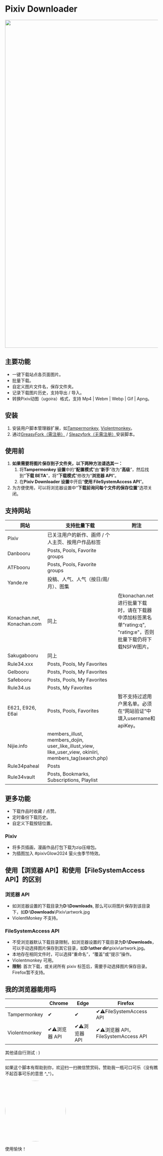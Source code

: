 # Pixiv Downloader

<img width='1080' src = 'https://p.sda1.dev/19/c6a3e925e3d274972c1b20c7831762cc/output-90.webp' />

## 主要功能

- 一键下载站点各页面图片。
- 批量下载。
- 自定义图片文件名，保存文件夹。
- 记录下载图片历史，支持导出 / 导入。
- 转换Pixiv动图（ugoira）格式，支持 Mp4 | Webm | Webp | Gif | Apng。

## 安装

1. 安装用户脚本管理器扩展，如[Tampermonkey](https://tampermonkey.net/), [Violentmonkey](https://violentmonkey.github.io/)。
2. 通过[GreasyFork（需注册）](https://greasyfork.org/zh-CN/scripts/432150-pixiv-downloader) / [Sleazyfork（无需注册）](https://sleazyfork.org/zh-CN/scripts/432150-pixiv-downloader)安装脚本。

## 使用前

1. **如果需要将图片保存到子文件夹，以下两种方法请选其一：**
   1. 将**Tampermonkey 设置**中的“**配置模式**”由“**新手**”改为“**高级**”，然后找到“**下载 BETA**”，将“**下载模式**”修改为“**浏览器 API**”。
   2. 在**Pixiv Downloader 设置**中开启“**使用 FileSystemAccess API**”。
2. 为方便使用，可以将浏览器设置中“**下载前询问每个文件的保存位置**”选项关闭。

## 支持网站

| 网站                       | 支持批量下载                                                                                            | 附注                                                                                                           |
| -------------------------- | ------------------------------------------------------------------------------------------------------- | -------------------------------------------------------------------------------------------------------------- |
| Pixiv                      | 已关注用户的新作、画师 / 个人主页、按用户作品标签                                                       |                                                                                                                |
| Danbooru                   | Posts, Pools, Favorite groups                                                                           |                                                                                                                |
| ATFbooru                   | Posts, Pools, Favorite groups                                                                           |                                                                                                                |
| Yande.re                   | 投稿、人气、人气（按日/周/月）、图集                                                                    |                                                                                                                |
| Konachan.net, Konachan.com | 同上                                                                                                    | 在konachan.net进行批量下载时，请在下载器中添加标签黑名单"rating:q", "rating:e"，否则批量下载仍将下载NSFW图片。 |
| Sakugabooru                | 同上                                                                                                    |                                                                                                                |
| Rule34.xxx                 | Posts, Pools, My Favorites                                                                              |                                                                                                                |
| Gelbooru                   | Posts, Pools, My Favorites                                                                              |                                                                                                                |
| Safebooru                  | Posts, Pools, My Favorites                                                                              |                                                                                                                |
| Rule34.us                  | Posts, My Favorites                                                                                     |                                                                                                                |
| E621, E926, E6ai           | Posts, Pools, Favorites                                                                                 | 暂不支持过滤用户黑名单。必须在“网站验证”中填入username和apiKey。                                               |
| Nijie.info                 | members_illust, members_dojin, user_like_illust_view, like_user_view, okiniiri, members_tag(search.php) |                                                                                                                |
| Rule34paheal               | Posts                                                                                                   |                                                                                                                |
| Rule34vault                | Posts, Bookmarks, Subscriptions, Playlist                                                               |                                                                                                                |

## 更多功能

- 下载作品时收藏 / 点赞。
- 定时备份下载历史。
- 自定义下载按钮位置。

### Pixiv

- 将多页插画，漫画作品打包下载为zip压缩包。
- 为插图加入 #pixivGlow2024 萤火虫季节特效。

## 使用【浏览器 API】和使用【FileSystemAccess API】的区别

### 浏览器 API

- 如浏览器设置的下载目录为**D:\Downloads**, 那么可以将图片保存到该目录下，如**D:\Downloads**\Pixiv\artwork.jpg
- ViolentMonkey 不支持。

### FileSystemAccess API

- 不受浏览器默认下载目录限制，如浏览器设置的下载目录为**D:\Downloads**，可以手动选择图片保存到其它目录，如**D:\other dir**\pixiv\artwork.jpg。
- 本地存在相同文件时，可以选择“重命名”，“覆盖”或“提示”操作。
- Violentmonkey 可用。
- **限制**: 首次下载，或关闭所有 pixiv 标签后，需要手动选择图片保存目录。Firefox暂不支持。

## 我的浏览器能用吗

|               | Chrome         | Edge           | Firefox                              |
| ------------- | -------------- | -------------- | ------------------------------------ |
| Tampermonkey  | ✔             | ✔             | ✔⚠️FileSystemAccess API             |
| Violentmonkey | ✔⚠️浏览器 API | ✔⚠️浏览器 API | ✔⚠️浏览器 API，FileSystemAccess API |

其他请自行测试 : )

---

如果这个脚本有帮助到你，欢迎扫一扫微信赞赏码，赞助我一瓶可口可乐（没有瞧不起百事可乐的意思 ^\_^）。

<img width='200' style="border-radius: 50%;" src = 'https://s3.bmp.ovh/imgs/2022/11/11/85885dd73ebf6ad5.png' />

使用愉快！
